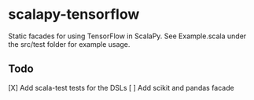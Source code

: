 # scalapy-tensorflow
Static facades for using TensorFlow in ScalaPy. See Example.scala under the src/test folder for example usage.

## Todo

[X] Add scala-test tests for the DSLs
[ ] Add scikit and pandas facade